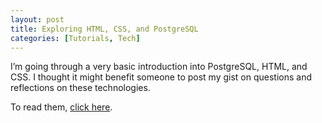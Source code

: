 ```yaml
---
layout: post
title: Exploring HTML, CSS, and PostgreSQL
categories: [Tutorials, Tech]
---
```

I&#8217;m going through a very basic introduction into PostgreSQL, HTML, and CSS. I thought it might benefit someone to post my gist on questions and reflections on these technologies. 

To read them, [click here](https://gist.github.com/ignored-comment/33ea2a3cfb23270db7af27c4574a264a#file-mod2intermission_work-md).